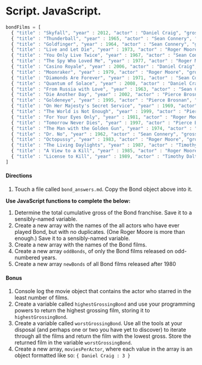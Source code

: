 # Script. JavaScript.

``` javascript
bondFilms = [
  { "title" : "Skyfall", "year" : 2012, "actor" : "Daniel Craig", "gross" : "$1,108,561,008" },
  { "title" : "Thunderball", "year" : 1965, "actor" : "Sean Connery", "gross" : "$1,014,941,117" },
  { "title" : "Goldfinger", "year" : 1964, "actor" : "Sean Connery", "gross" : "$912,257,512" },
  { "title" : "Live and Let Die", "year" : 1973, "actor" : "Roger Moore", "gross" : "$825,110,761" },
  { "title" : "You Only Live Twice", "year" : 1967, "actor" : "Sean Connery", "gross" : "$756,544,419" },
  { "title" : "The Spy Who Loved Me", "year" : 1977, "actor" : "Roger Moore", "gross" : "$692,713,752" },
  { "title" : "Casino Royale", "year" : 2006, "actor" : "Daniel Craig", "gross" : "$669,789,482" },
  { "title" : "Moonraker", "year" : 1979, "actor" : "Roger Moore", "gross" : "$655,872,400" },
  { "title" : "Diamonds Are Forever", "year" : 1971, "actor" : "Sean Connery", "gross" : "$648,514,469" },
  { "title" : "Quantum of Solace", "year" : 2008, "actor" : "Daniel Craig", "gross" : "$622,246,378" },
  { "title" : "From Russia with Love", "year" : 1963, "actor" : "Sean Connery", "gross" : "$576,277,964" },
  { "title" : "Die Another Day", "year" : 2002, "actor" : "Pierce Brosnan", "gross" : "$543,639,638" },
  { "title" : "Goldeneye", "year" : 1995, "actor" : "Pierce Brosnan", "gross" : "$529,548,711" },
  { "title" : "On Her Majesty's Secret Service", "year" : 1969, "actor" : "George Lazenby", "gross" : "$505,899,782" },
  { "title" : "The World is Not Enough", "year" : 1999, "actor" : "Pierce Brosnan", "gross" : "$491,617,153" },
  { "title" : "For Your Eyes Only", "year" : 1981, "actor" : "Roger Moore", "gross" : "$486,468,881" },
  { "title" : "Tomorrow Never Dies", "year" : 1997, "actor" : "Pierce Brosnan", "gross" : "$478,946,402" },
  { "title" : "The Man with the Golden Gun", "year" : 1974, "actor" : "Roger Moore", "gross" : "$448,249,281" },
  { "title" : "Dr. No", "year" : 1962, "actor" : "Sean Connery", "gross" : "$440,759,072" },
  { "title" : "Octopussy", "year" : 1983, "actor" : "Roger Moore", "gross" : "$426,244,352" },
  { "title" : "The Living Daylights", "year" : 1987, "actor" : "Timothy Dalton", "gross" : "$381,088,866" },
  { "title" : "A View to a Kill", "year" : 1985, "actor" : "Roger Moore", "gross" : "$321,172,633" },
  { "title" : "License to Kill", "year" : 1989, "actor" : "Timothy Dalton", "gross" : "$285,157,191" }
]
```

#### Directions

1. Touch a file called `bond_answers.md`. Copy the Bond object above into it.

**Use JavaScript functions to complete the below:**

1. Determine the total cumulative gross of the Bond franchise. Save it to a sensibly-named variable.
1. Create a new array with the names of the all actors who have ever played Bond, but with no duplicates. (One Roger Moore is more than enough.) Save it to a sensibly-named variable.
1. Create a new array with the names of the Bond films.
1. Create a new array `oddBonds`, of only the Bond films released on odd-numbered years.
1. Create a new array `newBonds` of all Bond films released after 1980


#### Bonus
1. Console log the movie object that contains the actor who starred in the least number of films.
1. Create a variable called `highestGrossingBond` and use your programming powers to return the highest grossing film, storing it to `highestGrossingBond`.
1. Create a variable called `worstGrossingBond`. Use all the tools at your disposal (and perhaps one or two you have yet to discover) to iterate through all the films and return the film with the lowest gross. Store the returned film in the variable `worstGrossingBond`.
1. Create a new array, `moviesPerActor`, where each value in the array is an object formatted like so: `{ Daniel Craig : 3 }`
